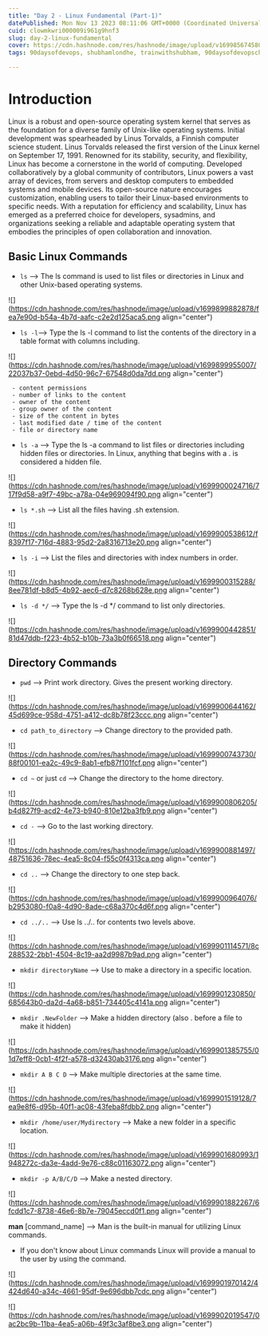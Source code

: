 ```yaml
---
title: "Day 2 - Linux Fundamental (Part-1)"
datePublished: Mon Nov 13 2023 08:11:06 GMT+0000 (Coordinated Universal Time)
cuid: clowmkwri000009i961g9hnf3
slug: day-2-linux-fundamental
cover: https://cdn.hashnode.com/res/hashnode/image/upload/v1699856745807/d14494ee-013b-482f-9f56-608d127086aa.png
tags: 90daysofdevops, shubhamlondhe, trainwithshubham, 90daysofdevopschallenge, tws

---
```


# Introduction

Linux is a robust and open-source operating system kernel that serves as the foundation for a diverse family of Unix-like operating systems. Initial development was spearheaded by Linus Torvalds, a Finnish computer science student. Linus Torvalds released the first version of the Linux kernel on September 17, 1991. Renowned for its stability, security, and flexibility, Linux has become a cornerstone in the world of computing. Developed collaboratively by a global community of contributors, Linux powers a vast array of devices, from servers and desktop computers to embedded systems and mobile devices. Its open-source nature encourages customization, enabling users to tailor their Linux-based environments to specific needs. With a reputation for efficiency and scalability, Linux has emerged as a preferred choice for developers, sysadmins, and organizations seeking a reliable and adaptable operating system that embodies the principles of open collaboration and innovation.

## Basic Linux Commands

* `ls` --&gt; The ls command is used to list files or directories in Linux and other Unix-based operating systems.
    

![](https://cdn.hashnode.com/res/hashnode/image/upload/v1699899882878/fea7e90d-b54a-4b7d-aafc-c2e2d125aca5.png align="center")

* `ls -l`\--&gt; Type the ls -l command to list the contents of the directory in a table format with columns including.
    

![](https://cdn.hashnode.com/res/hashnode/image/upload/v1699899955007/22037b37-0ebd-4d50-96c7-67548d0da7dd.png align="center")

```plaintext
 - content permissions
 - number of links to the content
 - owner of the content
 - group owner of the content
 - size of the content in bytes
 - last modified date / time of the content
 - file or directory name
```

* `ls -a` --&gt; Type the ls -a command to list files or directories including hidden files or directories. In Linux, anything that begins with a . is considered a hidden file.
    

![](https://cdn.hashnode.com/res/hashnode/image/upload/v1699900024716/717f9d58-a9f7-49bc-a78a-04e969094f90.png align="center")

* `ls *.sh` --&gt; List all the files having .sh extension.
    

![](https://cdn.hashnode.com/res/hashnode/image/upload/v1699900538612/f8397f17-716d-4883-95d2-2a8316713e20.png align="center")

* `ls -i` --&gt; List the files and directories with index numbers in order.
    

![](https://cdn.hashnode.com/res/hashnode/image/upload/v1699900315288/8ee781df-b8d5-4b92-aec6-d7c8268b628e.png align="center")

* `ls -d */` --&gt; Type the ls -d \*/ command to list only directories.
    

![](https://cdn.hashnode.com/res/hashnode/image/upload/v1699900442851/81d47ddb-f223-4b52-b10b-73a3b0f66518.png align="center")

## **Directory Commands**

* `pwd` --&gt; Print work directory. Gives the present working directory.
    

![](https://cdn.hashnode.com/res/hashnode/image/upload/v1699900644162/45d699ce-958d-4751-a412-dc8b78f23ccc.png align="center")

* `cd path_to_directory` --&gt; Change directory to the provided path.
    

![](https://cdn.hashnode.com/res/hashnode/image/upload/v1699900743730/88f00101-ea2c-49c9-8ab1-efb87f101fcf.png align="center")

* `cd ~` or just `cd` --&gt; Change the directory to the home directory.
    

![](https://cdn.hashnode.com/res/hashnode/image/upload/v1699900806205/b4d827f9-acd2-4e73-b940-810e12ba3fb9.png align="center")

* `cd -` --&gt; Go to the last working directory.
    

![](https://cdn.hashnode.com/res/hashnode/image/upload/v1699900881497/48751636-78ec-4ea5-8c04-f55c0f4313ca.png align="center")

* `cd ..` --&gt; Change the directory to one step back.
    

![](https://cdn.hashnode.com/res/hashnode/image/upload/v1699900964076/b2953080-f0a8-4d90-8ade-c68a370c4d6f.png align="center")

* `cd ../..` --&gt; Use ls ../.. for contents two levels above.
    

![](https://cdn.hashnode.com/res/hashnode/image/upload/v1699901114571/8c288532-2bb1-4504-8c19-aa2d9987b9ad.png align="center")

* `mkdir directoryName` --&gt; Use to make a directory in a specific location.
    

![](https://cdn.hashnode.com/res/hashnode/image/upload/v1699901230850/685643b0-da2d-4a68-b851-734405c4141a.png align="center")

* `mkdir .NewFolder` --&gt; Make a hidden directory (also . before a file to make it hidden)
    

![](https://cdn.hashnode.com/res/hashnode/image/upload/v1699901385755/01d7eff8-0cb1-4f2f-a578-d32430ab3176.png align="center")

* `mkdir A B C D` --&gt; Make multiple directories at the same time.
    

![](https://cdn.hashnode.com/res/hashnode/image/upload/v1699901519128/7ea9e8f6-d95b-40f1-ac08-43feba8fdbb2.png align="center")

* `mkdir /home/user/Mydirectory` --&gt; Make a new folder in a specific location.
    

![](https://cdn.hashnode.com/res/hashnode/image/upload/v1699901680993/1948272c-da3e-4add-9e76-c88c01163072.png align="center")

* `mkdir -p A/B/C/D` --&gt; Make a nested directory.
    

![](https://cdn.hashnode.com/res/hashnode/image/upload/v1699901882267/6fcdd1c7-8738-46e6-8b7e-79045eccd0f1.png align="center")

**man** \[command\_name\] --&gt; Man is the built-in manual for utilizing Linux commands.

* If you don't know about Linux commands Linux will provide a manual to the user by using the command.
    

![](https://cdn.hashnode.com/res/hashnode/image/upload/v1699901970142/4424d640-a34c-4661-95df-9e696dbb7cdc.png align="center")

![](https://cdn.hashnode.com/res/hashnode/image/upload/v1699902019547/0ac2bc9b-11ba-4ea5-a06b-49f3c3af8be3.png align="center")